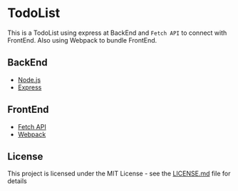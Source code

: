 # TodoList
This is a TodoList using express at BackEnd and `Fetch API` to connect with FrontEnd. Also using Webpack to bundle FrontEnd.

## BackEnd
- [Node.js](https://nodejs.org/en/)
- [Express](https://www.npmjs.com/package/express)

## FrontEnd
- [Fetch API](https://developer.mozilla.org/en-US/docs/Web/API/Fetch_API)
- [Webpack](https://webpack.js.org/concepts/)

## License

This project is licensed under the MIT License - see the [LICENSE.md](https://github.com/weekendchow/express-TodoList-Pracitce/blob/master/LICENSE) file for details
